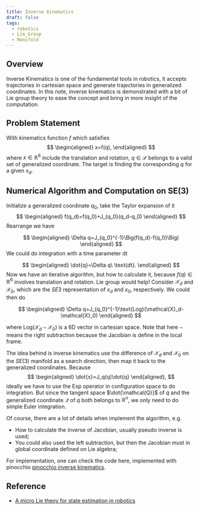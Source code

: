 ```yaml
---
title: Inverse Kinematics
draft: false
tags:
  - robotics
  - Lie_Group
  - Manifold
---
```

## Overview
Inverse Kinematics is one of the fundamental tools in robotics, it accepts trajectories in cartesian space and generate trajectories in generalized coordinates. In this note, inverse kinematics is demonstrated with a bit of Lie group theory to ease the concept and bring in more insight of the computation.

## Problem Statement
With kinematics function $f$ which satisfies
$$
\begin{aligned}
x=f(q),
\end{aligned}
$$
where $x\in \mathbb{R}^6$ include the translation and rotation, $q\in \mathcal{S}$ belongs to a valid set of generalized coordinate. The target is finding the corresponding $q$ for a given $x_d$. 
## Numerical Algorithm and Computation on SE(3)
Initialize a generalized coordinate $q_0$, take the Taylor expansion of it
$$
\begin{aligned}
f(q_d)=f(q_0)+J_{q_0}(q_d-q_0)
\end{aligned}
$$
Rearrange we have

$$
\begin{aligned}
\Delta q=J_{q_0}^{-1}\Big(f(q_d)-f(q_0)\Big)
\end{aligned}
$$
We could do integration with a time parameter $\text{dt}$

$$
\begin{aligned}
\dot{q}=\Delta q\ \text{dt}.
\end{aligned}
$$
Now we have an iterative algorithm, but how to calculate it, because $f(q)\in \mathbb{R}^6$ involves translation and rotation. Lie group would help! Consider $\mathcal{X}_d$ and $\mathcal{X}_0$, which are the $SE3$ representation of $x_d$ and $x_0$, respectively. We could then do 

$$
\begin{aligned}
\Delta q=J_{q_0}^{-1}\text{Log}(\mathcal{X}_d-\mathcal{X}_0)
\end{aligned}
$$

where $\text{Log}(\mathcal{X}_d-\mathcal{X}_0)$ is a 6D vector in cartesian space. Note that here $-$ means the right subtraction because the Jacobian is define in the local frame. 

The idea behind is inverse kinematics use the difference of $\mathcal{X}_d$ and $\mathcal{X}_0$ on the $SE(3)$ manifold as a search direction, then map it back to the generalized coordinates. Because
$$
\begin{aligned}
\dot{x}=J_q(q)\dot{q}
\end{aligned},
$$
ideally we have to use the $\text{Exp}$ operator in configuration space to do integration. But since the tangent space $\dot{\mathcal{Q}}$ of $\dot{q}$ and the generalized coordinate $\mathcal{Q}$ of $q$ both belongs to $\mathbb{R}^n$, we only need to do simple Euler integration.

Of course, there are a lot of details when implement the algorithm, e.g. 
- How to calculate the inverse of Jacobian, usually pseudo inverse is used;
- You could also used the left subtraction, but then the Jacobian must in global coordinate defined on Lie algebra;

For implementation, one can check the code here, implemented with pinocchio [pinocchio inverse kinematics](https://gepettoweb.laas.fr/doc/stack-of-tasks/pinocchio/master/doxygen-html/md_doc_b-examples_i-inverse-kinematics.html). 

## Reference
- [A micro Lie theoy for state estimation in robotics](https://arxiv.org/pdf/1812.01537)
